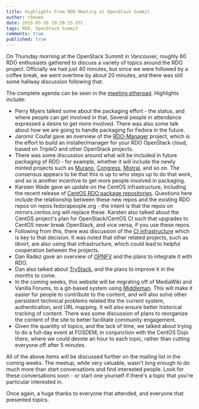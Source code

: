 ```yaml
---
title: Highlights From RDO Meeting at OpenStack Summit
author: rbowen
date: 2015-05-26 19:29:33 UTC
tags: RDO, OpenStack Summit
comments: true
published: true
---
```


On Thursday morning at the OpenStack Summit in Vancouver, roughly 60 RDO enthusiasts gathered to discuss a variety of topics around the RDO project. Officially we had just 40 minutes, but since we were followed by a coffee break, we went overtime by about 20 minutes, and there was still some hallway discussion following that.

The complete agenda can be seen in the [meeting etherpad](https://etherpad.openstack.org/p/RDO_Vancouver). Highlights include:

* Perry Myers talked some about the packaging effort - the status, and where people can get involved in that. Several people in attendance expressed a desire to get more involved. There was also some talk about how we are going to handle packaging for Fedora in the future.
* Jaromir Coufal gave an overview of the [RDO-Manager](https://www.rdoproject.org/RDO-Manager) project, which is the effort to build an installer/manager for your RDO OpenStack cloud, based on TripleO and other OpenStack projects.
* There was some discussion around what will be included in future packaging of RDO - for example, whether it will include the newly minted projects such as [Murano](https://wiki.openstack.org/wiki/Murano), [Congress](https://wiki.openstack.org/wiki/Congress), [Mistral](https://wiki.openstack.org/wiki/Mistral), and so on. The consensus appears to be that this is up to who steps up to do that work, and so is another incentive to get more people involved in packaging.
* Karsten Wade gave an update on the CentOS infrastructure, including the recent release of [CentOS RDO package repositories](https://www.redhat.com/archives/rdo-list/2015-May/msg00209.html). Questions here include the relationship between these new repos and the existing RDO repos on repos.fedorapeople.org - the intent is that the repos on mirrors.centos.org will replace these. Karsten also talked about the CentOS project's plan for OpenStack/CentOS CI such that upgrades to CentOS never break OpenStack, and vice versa, if you use these repos.
* Following from this, there was discussion of the [CI infrastructure](https://ci.centos.org/view/rdo/) which is key to that decision. It was noted that other related projects, such as libvirt, are also using that infrastructure, which could lead to helpful cooperation between the projects.
* Dan Radez gave an overview of [OPNFV](https://www.opnfv.org/) and the plans to integrate it with RDO.
* Dan also talked about [TryStack](http://trystack.org/), and the plans to improve it in the months to come.
* In the coming weeks, this website will be migrating off of MediaWiki and Vanilla Forums, to a git-based system using [Middleman](https://middlemanapp.com/). This will make it easier for people to contribute to the content, and will also solve other persistent technical problems related the the current system, authentication, and URL mapping. It will also ensure better historical tracking of content. There was some discussion of plans to reorganize the content of the site to better facilitate community engagement.
* Given the quantity of topics, and the lack of time, we talked about trying to do a full-day event at FOSDEM, in conjunction with the CentOS Dojo there, where we could devote an hour to each topic, rather than cutting everyone off after 5 minutes.

All of the above items will be discussed further on the mailing list in the coming weeks. The meetup, while very valuable, wasn't long enough to do much more than start conversations and find interested people. Look for these conversations soon - or start one yourself if there's a topic that you're particular interested in.

Once again, a huge thanks to everyone that attended, and everyone that presented topics.
